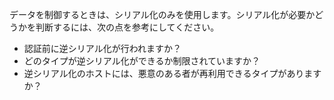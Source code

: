 
データを制御するときは、シリアル化のみを使用します。シリアル化が必要かどうかを判断するには、次の点を参考にしてください。

- 認証前に逆シリアル化が行われますか？
- どのタイプが逆シリアル化ができるか制限されていますか？
- 逆シリアル化のホストには、悪意のある者が再利用できるタイプがありますか？
